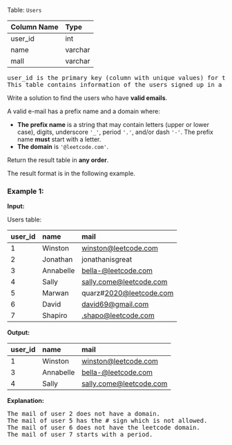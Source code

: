 Table: `Users`

| Column Name | Type    |
| :---------- | :------ |
| user_id     | int     |
| name        | varchar |
| mall        | varchar |

<pre>
user_id is the primary key (column with unique values) for this table.
This table contains information of the users signed up in a website. Some e-mails are invalid.
</pre>

Write a solution to find the users who have **valid emails**.

A valid e-mail has a prefix name and a domain where:

-   **The prefix name** is a string that may contain letters (upper or lower case), digits, underscore `'_'`, period `'.'`, and/or dash `'-'`. The prefix name **must** start with a letter.
-   **The domain** is `'@leetcode.com'`.

Return the result table in **any order**.

The result format is in the following example.

### Example 1:

**Input:**

Users table:

| user_id | name      | mail                    |
| :------ | :-------- | :---------------------- |
| 1       | Winston   | winston@leetcode.com    |
| 2       | Jonathan  | jonathanisgreat         |
| 3       | Annabelle | bella-@leetcode.com     |
| 4       | Sally     | sally.come@leetcode.com |
| 5       | Marwan    | quarz#2020@leetcode.com |
| 6       | David     | david69@gmail.com       |
| 7       | Shapiro   | .shapo@leetcode.com     |

**Output:**

| user_id | name      | mail                    |
| :------ | :-------- | :---------------------- |
| 1       | Winston   | winston@leetcode.com    |
| 3       | Annabelle | bella-@leetcode.com     |
| 4       | Sally     | sally.come@leetcode.com |

**Explanation:**

<pre>
The mail of user 2 does not have a domain.
The mail of user 5 has the # sign which is not allowed.
The mail of user 6 does not have the leetcode domain.
The mail of user 7 starts with a period.
</pre>
